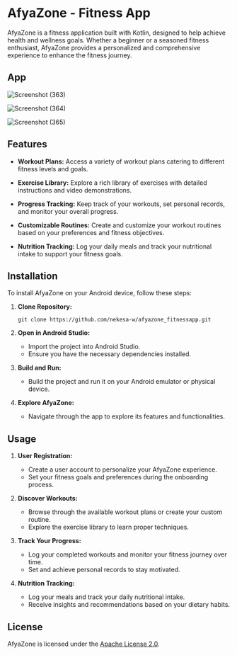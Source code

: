 # AfyaZone - Fitness App

AfyaZone is a fitness application built with Kotlin, designed to help achieve health and wellness goals. Whether a beginner or a seasoned fitness enthusiast, AfyaZone provides a personalized and comprehensive experience to enhance the fitness journey.

## App
![Screenshot (363)](https://github.com/nekesa-w/fitness-app/assets/111288471/d69e32f5-8bb0-4c71-96ee-5c3027d7a414)

![Screenshot (364)](https://github.com/nekesa-w/fitness-app/assets/111288471/c52cf64e-d6fb-4bd5-92a6-c371aa42a74c)

![Screenshot (365)](https://github.com/nekesa-w/fitness-app/assets/111288471/017158d0-faa9-4fcb-8df2-24743ebad6d8)

## Features

- **Workout Plans:** Access a variety of workout plans catering to different fitness levels and goals.

- **Exercise Library:** Explore a rich library of exercises with detailed instructions and video demonstrations.

- **Progress Tracking:** Keep track of your workouts, set personal records, and monitor your overall progress.

- **Customizable Routines:** Create and customize your workout routines based on your preferences and fitness objectives.

- **Nutrition Tracking:** Log your daily meals and track your nutritional intake to support your fitness goals.

## Installation

To install AfyaZone on your Android device, follow these steps:

1. **Clone Repository:**
   ```
   git clone https://github.com/nekesa-w/afyazone_fitnessapp.git
   ```

2. **Open in Android Studio:**
   - Import the project into Android Studio.
   - Ensure you have the necessary dependencies installed.

3. **Build and Run:**
   - Build the project and run it on your Android emulator or physical device.

4. **Explore AfyaZone:**
   - Navigate through the app to explore its features and functionalities.

## Usage

1. **User Registration:**
   - Create a user account to personalize your AfyaZone experience.
   - Set your fitness goals and preferences during the onboarding process.

2. **Discover Workouts:**
   - Browse through the available workout plans or create your custom routine.
   - Explore the exercise library to learn proper techniques.

3. **Track Your Progress:**
   - Log your completed workouts and monitor your fitness journey over time.
   - Set and achieve personal records to stay motivated.

4. **Nutrition Tracking:**
   - Log your meals and track your daily nutritional intake.
   - Receive insights and recommendations based on your dietary habits.

## License

AfyaZone is licensed under the [Apache License 2.0](LICENSE).
